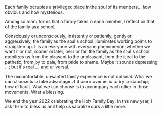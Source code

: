 Each family occupies a privileged place in the soul of its members... how obvious and how mysterious.

Among so many forms that a family takes in each member, I reflect on that of the family as a school.

Consciously or unconsciously, insistently or patiently, gently or aggressively, the family as the soul's school illuminates working points to straighten up. It is an everyone with everyone phenomenon; whether we want it or not, sooner or later, near or far, the family as the soul's school mobilizes us from the pleasant to the unpleasant, from the ideal to the pathetic, from joy to pain, from pride to shame. Maybe it sounds depressing ...; but it's real ...; and universal.

The uncomfortable, unwanted family experience is not optional. What we can choose is to take advantage of those movements to try to stand up; how difficult. What we can choose is to accompany each other in those movements. What a blessing.

We end the year 2022 celebrating the Holy Family Day; In this new year, I ask them to bless us and help us sacralize ours a little more.

